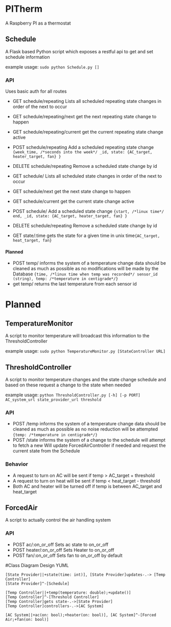 # PITherm
A Raspberry PI as a thermostat 

## Schedule
A Flask based Python script which exposes a restful api to get and set schedule information

example usage: `sudo python Schedule.py []`


### API
Uses basic auth for all routes

* GET schedule/repeating Lists all scheduled repeating state changes in order of the next to occur
* GET schedule/repeating/next get the next repeating state change to happen
* GET schedule/repeating/current get the current repeating state change active
* POST schedule/repeating Add a scheduled repeating state change `{week_time, /*seconds into the week*/ _id, state: {AC_target, heater_target, fan} } `
* DELETE schedule/repeating Remove a scheduled state change by id

* GET schedule/ Lists all scheduled  state changes in order of the next to occur
* GET schedule/next get the next state change to happen
* GET schedule/current get the current state change active
* POST schedule/ Add a scheduled state change `{start, /*linux time*/ end, _id, state: {AC_target, heater_target, fan} } `
* DELETE schedule/repeating Remove a scheduled state change by id

* GET state/:time gets the state for a given time in unix time`{AC_target, heat_target, fan}`

#### Planned

* POST temp/ informs the system of a temperature change data should be cleaned as much as possible as no modifications will be made by the Database `{time, /*linux time when temp was recorded*/ sensor_id (string), temp: /*temperature in centigrade*/}`
* get temp/ returns the last temperature from each sensor id

# Planned

## TemperatureMonitor
A script to monitor temperature will broadcast this information to the ThresholdController

example usage: `sudo python TemperatureMonitor.py [StateController URL]`

## ThresholdController
A script to monitor temperature changes and the state change schedule and based on these request a change to the state when needed

example usage: `python ThresholdController.py [-h] [-p PORT] AC_system_url state_provider_url threshold
`

### API
* POST /temp informs the system of a temperature change data should be cleaned as much as possible as no noise reduction
 will be attempted `{temp: /*temperature in centigrade*/}`
* POST /state informs the system of a change to the schedule will attempt to fetch a new 
Will update ForcedAirController if needed and request the current state from the Schedule

### Behavior
* A request to turn on AC will be sent if temp > AC_target + threshold
* A request to turn on heat will be sent if temp < heat_target - threshold
* Both AC and heater will be turned off if temp is between AC_target and heat_target

## ForcedAir
A script to actually control the air handling system

### API

* POST ac/:on_or_off Sets ac state to on_or_off
* POST heater/:on_or_off Sets Heater to on_or_off
* POST fan/:on_or_off Sets fan to on_or_off by default

#Class Diagram Design YUML

    [State Provider||+state(time: int)], [State Provider]updates-.-> [Temp Controller]
    [State Provider]^-[Schedule]
    
    [Temp Controller||+temp(temperature: double);+update()]
    [Temp Controller]^-[Threshold Controller]
    [Temp Controller]gets state-.->[State Provider]
    [Temp Controller]controllers-.->[AC System]
    
    [AC System||+ac(on: bool);+heater(on: bool)], [AC System]^-[Forced Air;+fan(on: bool)]